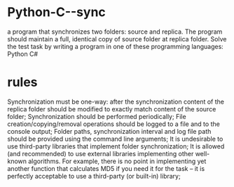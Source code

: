 # Python-C--sync
a program that synchronizes two folders: source and
replica. The program should maintain a full, identical copy of source
folder at replica folder.
Solve the test task by writing a program in one of these programming
languages:
Python
C#


 # rules 
 Synchronization must be one-way: after the synchronization content of the
 replica folder should be modified to exactly match content of the source
 folder;
Synchronization should be performed periodically;
File creation/copying/removal operations should be logged to a file and to the
 console output;
Folder paths, synchronization interval and log file path should be provided using
 the command line arguments;
It is undesirable to use third-party libraries that implement folder synchronization;
It is allowed (and recommended) to use external libraries implementing
 other well-known algorithms. For example, there is no point in implementing yet
 another function that calculates MD5 if you need it for the task – it is
 perfectly acceptable to use a third-party (or built-in) library;